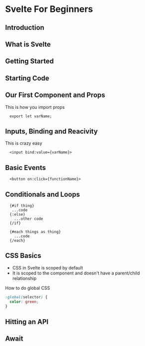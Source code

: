 # Svelte For Beginners

## Introduction

## What is Svelte

## Getting Started

## Starting Code

## Our First Component and Props

This is how you import props

```svelte
  export let varName;
```

## Inputs, Binding and Reacivity

This is crazy easy

```svelte
  <input bind:value={varName}>
```

## Basic Events

```svelte
  <button on:click={functionName}>
```

## Conditionals and Loops

```svelte
  {#if thing}
   ...code
  {:else}
    ...other code
  {/if}

  {#each things as thing}
    ...code
  {/each}
```

## CSS Basics

- CSS in Svelte is scoped by default
- It is scoped to the component and doesn't have a parent/child relationship

How to do global CSS

```css
:global(selector) {
  color: green;
}
```

## Hitting an API

## Await
